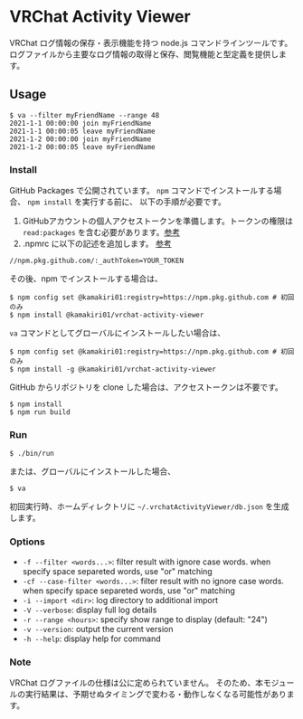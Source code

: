 # VRChat Activity Viewer

VRChat ログ情報の保存・表示機能を持つ node.js コマンドラインツールです。
ログファイルから主要なログ情報の取得と保存、閲覧機能と型定義を提供します。

## Usage

```
$ va --filter myFriendName --range 48
2021-1-1 00:00:00 join myFriendName
2021-1-1 00:00:05 leave myFriendName
2021-1-2 00:00:00 join myFriendName
2021-1-2 00:00:05 leave myFriendName
```

### Install

GitHub Packages で公開されています。 `npm` コマンドでインストールする場合、 `npm install` を実行する前に、 以下の手順が必要です。

1. GitHubアカウントの個人アクセストークンを準備します。トークンの権限は`read:packages` を含む必要があります。[参考](https://docs.github.com/ja/github/authenticating-to-github/creating-a-personal-access-token)
2. .npmrc に以下の記述を追加します。
[参考](https://docs.github.com/ja/packages/working-with-a-github-packages-registry/working-with-the-npm-registry#authenticating-with-a-personal-access-token)

```
//npm.pkg.github.com/:_authToken=YOUR_TOKEN
```

その後、npm でインストールする場合は、

```
$ npm config set @kamakiri01:registry=https://npm.pkg.github.com # 初回のみ
$ npm install @kamakiri01/vrchat-activity-viewer
```

`va` コマンドとしてグローバルにインストールしたい場合は、

```
$ npm config set @kamakiri01:registry=https://npm.pkg.github.com # 初回のみ
$ npm install -g @kamakiri01/vrchat-activity-viewer
```

GitHub からリポジトリを clone した場合は、アクセストークンは不要です。

```
$ npm install
$ npm run build
```

### Run

```
$ ./bin/run
```

または、グローバルにインストールした場合、

```
$ va
```

初回実行時、ホームディレクトリに `~/.vrchatActivityViewer/db.json` を生成します。

### Options

* `-f --filter <words...>`:
  filter result with ignore case words. when specify space separeted words, use "or" matching
* `-cf --case-filter <words...>`:
  filter result with no ignore case words. when specify space separeted words, use "or" matching
* `-i --import <dir>`:
  log directory to additional import
* `-V --verbose`:
  display full log details
* `-r --range <hours>`:
  specify show range to display (default: "24")
* `-v --version`:
  output the current version
* `-h --help`:
  display help for command

### Note

VRChat ログファイルの仕様は公に定められていません。
そのため、本モジュールの実行結果は、予期せぬタイミングで変わる・動作しなくなる可能性があります。
